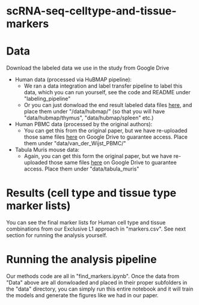 # scRNA-seq-celltype-and-tissue-markers

# Data

Download the labeled data we use in the study from Google Drive
- Human data (processed via HuBMAP pipeline):
  - We ran a data integration and label transfer pipeline to label this data, which you can run yourself, see the code and README under "labeling_pipeline"
  - Or you can just donwload the end result labeled data files [here](https://drive.google.com/drive/folders/1g8jkxTm0FWPpyhAztVeVbW0v4atepaJ-?usp=sharing), and place them under "/data/hubmap/" (so that you will have "data/hubmap/thymus", "data/hubmap/spleen" etc.)
- Human PBMC data (processed by the original authors):
  - You can get this from the original paper, but we have re-uploaded those same files [here](https://drive.google.com/drive/folders/1vR3A_zakd2yOXFyEAzi6z3cdKcdzaXTA?usp=sharing) on Google Drive to guarantee access. Place them under "data/van_der_Wijst_PBMC/"
- Tabula Muris mouse data:
  - Again, you can get this form the original paper, but we have re-uploaded those same files [here](https://drive.google.com/drive/folders/15dXhaVam976sGofBxYo94SmC8ogFHqi7?usp=sharing) on Google Drive to guarantee access. Place them under "data/tabula_muris"


# Results (cell type and tissue type marker lists)

You can see the final marker lists for Human cell type and tissue combinations from our Exclusive L1 approach in "markers.csv". See next section for running the analysis yourself.

# Running the analysis pipeline
Our methods code are all in "find_markers.ipynb". Once the data from "Data" above are all donwloaded and placed in their proper subfolders in the "data" directory, you can simply run this entire notebook and it will train the models and generate the figures like we had in our paper.

